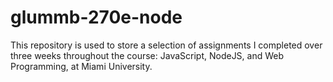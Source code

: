 # glummb-270e-node
This repository is used to store a selection of assignments I completed over three weeks throughout the course: JavaScript, NodeJS, and Web Programming, at Miami University.
